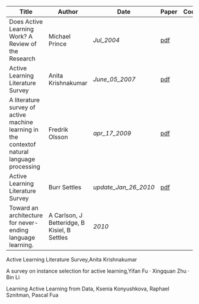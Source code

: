 |Title|Author|Date|Paper|Code|Labels|Status|
|---|---|---|---|---|---|---|
|Does Active Learning Work? A Review of the Research|Michael Prince|_Jul_2004_|[pdf](https://s3.amazonaws.com/academia.edu.documents/35815824/Prince-2004.pdf?AWSAccessKeyId=AKIAIWOWYYGZ2Y53UL3A&Expires=1544511677&Signature=XsrpKxvi5PobYKSEDLC636nXOgU%3D&response-content-disposition=inline%3B%20filename%3DDoes_Active_Learning_Work_A_Review_of_th.pdf)||Citation(4651)||
|Active Learning Literature Survey|Anita Krishnakumar|_June_05_2007_|[pdf](https://pdfs.semanticscholar.org/f530/da40b9ed0abb6e23b43a81a1af132d9a5daa.pdf)||Citation(7)||
|A literature survey of active machine learning in the contextof natural language processing|Fredrik Olsson|_apr_17_2009_|[pdf](http://soda.swedish-ict.se/3600/1/SICS-T--2009-06--SE.pdf)||Citation(175)||
|Active Learning Literature Survey|Burr Settles|_update_Jan_26_2010_|[pdf](https://s3.amazonaws.com/academia.edu.documents/30743174/settles_active_learning.pdf?AWSAccessKeyId=AKIAIWOWYYGZ2Y53UL3A&Expires=1544511671&Signature=3P7331TAclQ0LR%2FO8FBmA0diV9g%3D&response-content-disposition=inline%3B%20filename%3DActive_learning_literature_survey.pdf)||Citation(3603)||
|Toward an architecture for never-ending language learning.|A Carlson, J Betteridge, B Kisiel, B Settles|_2010_|||Citation(1266)||


Active Learning Literature Survey,Anita Krishnakumar

A survey on instance selection for active learning,Yifan Fu · Xingquan Zhu · Bin Li

Learning Active Learning from Data, Ksenia Konyushkova, Raphael Sznitman, Pascal Fua

